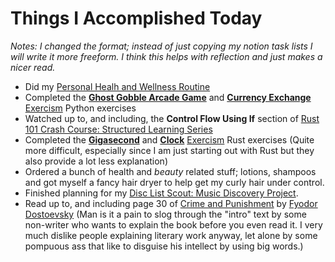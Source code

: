 # Things I Accomplished Today

_Notes: I changed the format; instead of just copying my notion task lists I will write it more freeform. I think this helps with reflection and just makes a nicer read._

- Did my [Personal Healh and Wellness Routine](../../Routines/personal-health-and-wellness-routine-2024-week-1.md)
- Completed the **[Ghost Gobble Arcade Game](https://exercism.org/tracks/python/exercises/ghost-gobble-arcade-game)** and **[Currency Exchange](https://exercism.org/tracks/python/exercises/currency-exchange)** [Exercism](https://exercism.org) Python exercises
- Watched up to, and including, the **Control Flow Using If** section of [Rust 101 Crash Course: Structured Learning Series](https://www.youtube.com/watch?v=lzKeecy4OmQ)
- Completed the **[Gigasecond](https://exercism.org/tracks/rust/exercises/gigasecond)** and **[Clock](https://exercism.org/tracks/rust/exercises/clock)** [Exercism](https://exercism.org) Rust exercises (Quite more difficult, especially since I am just starting out with Rust but they also provide a lot less explanation)
- Ordered a bunch of health and _beauty_ related stuff; lotions, shampoos and got myself a fancy hair dryer to help get my curly hair under control.
- Finished planning for my [Disc List Scout: Music Discovery Project](https://github.com/evorhard/Disc-List-Scout--Music-Discovery).
- Read up to, and including page 30 of [Crime and Punishment](https://www.goodreads.com/book/show/7144.Crime_and_Punishment) by [Fyodor Dostoevsky](https://www.goodreads.com/author/show/3137322.Fyodor_Dostoevsky) (Man is it a pain to slog through the "intro" text by some non-writer who wants to explain the book before you even read it. I very much dislike people explaining literary work anyway, let alone by some pompuous ass that like to disguise his intellect by using big words.)
